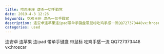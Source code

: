 ```yaml
---
title: 吃鸡王座 虐杀一切手戳党
date: 2019-4-3 12:26
keywords: 吃鸡王座 虐杀一切手戳党
description: 连安卓连苹果连ipad带单手键盘带鼠标吃鸡手感一流QQ727373448vx:hroscar
categories: used
---
```

<td class="t_f" id="postmessage_3381905">

连安卓 连苹果 连ipad 带单手键盘 带鼠标 吃鸡手感一流 QQ727373448 vx:hroscar<br/>
<img alt="" border="0" class="zoom" data-cf-modified-e00b939d7f88fe7e560237db-="" file="http://www.flw.ph/data/appbyme/upload/image/201904/03/8cx8xWwwDJZO.jpg" id="aimg_XCyll" lazyloadthumb="1" onclick="" onmouseover="" src="http://www.flw.ph/data/appbyme/upload/image/201904/03/8cx8xWwwDJZO.jpg"/><br/>
</td>
